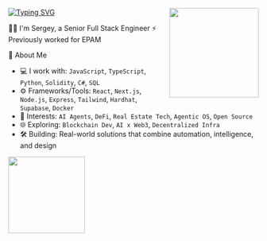 <!-- WALLET-LINKING-BEGIN
{
  "lastUpdated": "2025-05-31T16:59:17.242Z",
  "wallets": [
    {
      "chain": "ethereum",
      "address": "0x9Be6e220bCe4FA00102DdE0Cdf9E880CFB14a3EA"
    }
  ]
}
WALLET-LINKING-END -->

[![Typing SVG](https://readme-typing-svg.demolab.com?font=Fira+Code&weight=500&duration=4000&pause=1000&color=27E8A7&multiline=true&width=435&height=30&lines=Greetings%F0%9F%91%8B)](https://git.io/typing-svg)
<img align="right" height="180" src="https://user-images.githubusercontent.com/22237384/214588861-78b05d0c-31d1-4837-9567-c1d6a3020e6c.gif" />
<!-- <img align="right" height="180" src="https://user-images.githubusercontent.com/22237384/214594621-5bb716f9-45a9-4299-9b6d-8a3badd62ddc.gif" /> -->
<!-- based in ~~Minsk, Belarus~~ (anywhere but here).   -->
🧙‍♂️ I'm Sergey, a Senior Full Stack Engineer
⚡ Previously worked for EPAM

  🚀 About Me
- 💻 I work with: `JavaScript`, `TypeScript`, `Python`, `Solidity`, `C#`, `SQL`
- ⚙️ Frameworks/Tools: `React`, `Next.js`, `Node.js`, `Express`, `Tailwind`, `Hardhat`, `Supabase`, `Docker`
- 🧠 Interests: `AI Agents`, `DeFi`, `Real Estate Tech`, `Agentic OS`, `Open Source`
- 🌐 Exploring: `Blockchain Dev`, `AI x Web3`, `Decentralized Infra`
- 🛠 Building: Real-world solutions that combine automation, intelligence, and design



<img height="154" src="https://github-readme-stats.vercel.app/api?username=Max-Starling&show_icons=true&include_all_commits=true&count_private=true&theme=blueberry&hide=contribs&custom_title=Sergey%27s%20GitHub%20Stats" align="center" />
 
<!-- [![Typing SVG](https://readme-typing-svg.demolab.com?font=Fira+Code&size=15&duration=2000&pause=4000&color=FFF516&multiline=true&repeat=false&width=535&height=30&lines=Ukra%D1%97ne%2Cthe+whole+world+is+with+you!%F0%9F%92%99%F0%9F%92%9B)](https://git.io/typing-svg) -->

<!-- <a href="https://wakatime.com" width="200px"><img src="https://wakatime.com/share/@Max_Starling/b5324425-4052-4937-90ea-44cc8905dc67.png" /></a> -->


<!-- [![Top Langs](https://github-readme-stats.vercel.app/api/top-langs/?username=Max-Starling&layout=compact)](https://github.com/anuraghazra/github-readme-stats) -->

<!--  and my experience, my skills -->
<!-- 👯 Open for contributing. -->
<!--
**Max-Starling/Max-Starling** is a ✨ _special_ ✨ repository because its `README.md` (this file) appears on your GitHub profile.



Here are some ideas to get you started:

- 🔭 I’m currently working on ...
- 🌱 I’m currently learning ...
- 👯 I’m looking to collaborate on ...
- 🤔 I’m looking for help with ...
- 💬 Ask me about ...
- 📫 How to reach me: ...
- 😄 Pronouns: ...
- ⚡ Fun fact: ...
-->


